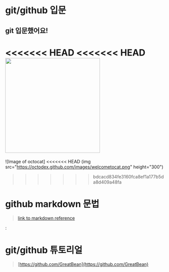 # git/github 입문
## git 입문했어요!
<<<<<<< HEAD
<<<<<<< HEAD
<img src="https://octodex.github.com/images/welcometocat.png" height="300">
=======
![Image of octocat]
<<<<<<< HEAD
(img src="https://octodex.github.com/images/welcometocat.png" height="300")
>>>>>>> bdcacd834fe3160fca8ef1a177b5da8d409a48fa



# github markdown 문법
>[link to markdown reference](https://guides.github.com/features/mastering-markdown/)

:

 
# git/github 튜토리얼
>[https://github.com/GreatBean](https://github.com/GreatBean)
